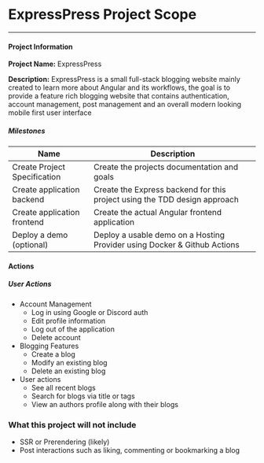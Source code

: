 # ExpressPress Project Scope

---

#### Project Information
**Project Name:** ExpressPress

**Description:** ExpressPress is a small full-stack blogging website mainly created to learn more about Angular and its workflows, the goal is to provide a feature rich blogging website that contains authentication, account management, post management and an overall modern looking mobile first user interface

##### Milestones
|Name|Description|
|----|-----------|
|Create Project Specification|Create the projects documentation and goals|
|Create application backend|Create the Express backend for this project using the TDD design approach|
|Create application frontend|Create the actual Angular frontend application|
|Deploy a demo (optional)|Deploy a usable demo on a Hosting Provider using Docker & Github Actions|

#### Actions
##### User Actions
- Account Management
  - Log in using Google or Discord auth
  - Edit profile information
  - Log out of the application
  - Delete account
- Blogging Features
  - Create a blog
  - Modify an existing blog
  - Delete an existing blog
- User actions
  - See all recent blogs
  - Search for blogs via title or tags
  - View an authors profile along with their blogs

### What this project will not include
- SSR or Prerendering (likely)
- Post interactions such as liking, commenting or bookmarking a blog